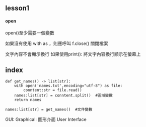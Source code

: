 ## lesson1
#### open
open()至少需要一個變數

如果沒有使用 with as ，則應呼叫 f.close() 關閉檔案

文字內容不會顯示換行
如果使用print(): 將文字內容換行顯示在螢幕上

## index
```
def get_names() -> list[str]:
    with open('names.txt',encoding="utf-8") as file:
        conntent:str = file.read()
    names:list[str] = conntent.split()  #區域變數
    return names

names:list[str] = get_names()  #文件變數
```

GUI:
Graphical: 圖形介面
User 
Interface

